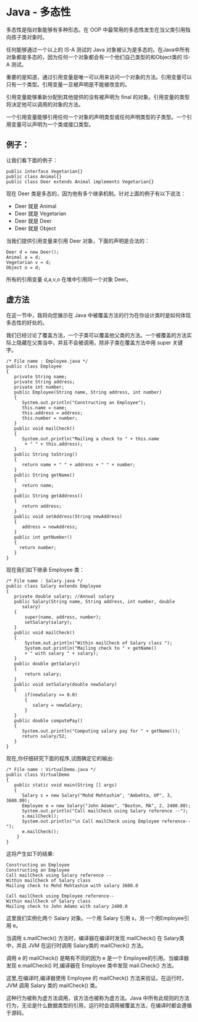 # Java - 多态性

多态性是指对象能够有多种形态。在 OOP 中最常用的多态性发生在当父类引用指向孩子类对象时。

任何能够通过一个以上的 IS-A 测试的 Java 对象被认为是多态的。在Java中所有对象都是多态的，因为任何一个对象都会有一个他们自己类型的和Object类的 IS-A 测试。


重要的是知道，通过引用变量是唯一可以用来访问一个对象的方法。引用变量可以只有一个类型。引用变量一旦被声明是不能被改变的。

引用变量能够重新分配到其他提供的没有被声明为 final 的对象。引用变量的类型将决定他可以调用的对象的方法。

一个引用变量能够引用任何一个对象的声明类型或任何声明类型的子类型。一个引用变量可以声明为一个类或接口类型。

## 例子：
让我们看下面的例子：

```
public interface Vegetarian{}
public class Animal{}
public class Deer extends Animal implements Vegetarian{}
```

现在 Deer 类是多态的，因为他有多个继承机制。针对上面的例子有以下说法：

- Deer 就是 Animal
- Deer 就是 Vegetarian
- Deer 就是 Deer
- Deer 就是 Object

当我们提供引用变量来引用 Deer 对象，下面的声明是合法的：

```
Deer d = new Deer();
Animal a = d;
Vegetarian v = d;
Object o = d;
```

所有的引用变量 d,a,v,o 在堆中引用同一个对象 Deer。

## 虚方法

在这一节中，我将向您展示在 Java 中被覆盖方法的行为在你设计类时是如何体现多态性的好处的。

我们已经讨论了覆盖方法，一个子类可以覆盖他父类的方法。一个被覆盖的方法实际上隐藏在父类当中，并且不会被调用，除非子类在覆盖方法中用 super 关键字。

```
/* File name : Employee.java */
public class Employee
{
   private String name;
   private String address;
   private int number;
   public Employee(String name, String address, int number)
   {
      System.out.println("Constructing an Employee");
      this.name = name;
      this.address = address;
      this.number = number;
   }
   public void mailCheck()
   {
      System.out.println("Mailing a check to " + this.name
       + " " + this.address);
   }
   public String toString()
   {
      return name + " " + address + " " + number;
   }
   public String getName()
   {
      return name;
   }
   public String getAddress()
   {
      return address;
   }
   public void setAddress(String newAddress)
   {
      address = newAddress;
   }
   public int getNumber()
   {
     return number;
   }
}
```

现在我们如下继承 Employee 类：

```
/* File name : Salary.java */
public class Salary extends Employee
{
   private double salary; //Annual salary
   public Salary(String name, String address, int number, double
      salary)
   {
       super(name, address, number);
       setSalary(salary);
   }
   public void mailCheck()
   {
       System.out.println("Within mailCheck of Salary class ");
       System.out.println("Mailing check to " + getName()
       + " with salary " + salary);
   }
   public double getSalary()
   {
       return salary;
   }
   public void setSalary(double newSalary)
   {
       if(newSalary >= 0.0)
       {
          salary = newSalary;
       }
   }
   public double computePay()
   {
      System.out.println("Computing salary pay for " + getName());
      return salary/52;
   }
}
```

现在,你仔细研究下面的程序,试图确定它的输出:

```
/* File name : VirtualDemo.java */
public class VirtualDemo
{
   public static void main(String [] args)
   {
      Salary s = new Salary("Mohd Mohtashim", "Ambehta, UP", 3, 3600.00);
      Employee e = new Salary("John Adams", "Boston, MA", 2, 2400.00);
      System.out.println("Call mailCheck using Salary reference --");
      s.mailCheck();
      System.out.println("\n Call mailCheck using Employee reference--");
      e.mailCheck();
    }
}
```

这将产生如下的结果:

```
Constructing an Employee
Constructing an Employee
Call mailCheck using Salary reference --
Within mailCheck of Salary class
Mailing check to Mohd Mohtashim with salary 3600.0

Call mailCheck using Employee reference--
Within mailCheck of Salary class
Mailing check to John Adams with salary 2400.0
```

这里我们实例化两个 Salary 对象。一个用 Salary 引用 s，另一个用Employee引用 e。

当调用 s.mailCheck() 方法时，编译器在编译时发现 mailCheck() 在 Salary类中，并且 JVM 在运行时调用 Salary类的 mailCheck() 方法。

调用 e 的 mailCheck() 是略有不同的因为 e 是一个 Employee的引用。当编译器发现 e.mailCheck() 时,编译器在 Employee 类中发现 mail.Check() 方法。

这里,在编译时,编译器使用 Employee 的 mailCheck() 方法来验证。在运行时，JVM 调用 Salary 类的 mailCheck() 类。

这种行为被称为虚方法调用，该方法也被称为虚方法。Java 中所有此规则的方法行为，无论是什么数据类型的引用，运行时会调用被覆盖方法，在编译时都会遵循于源码。
